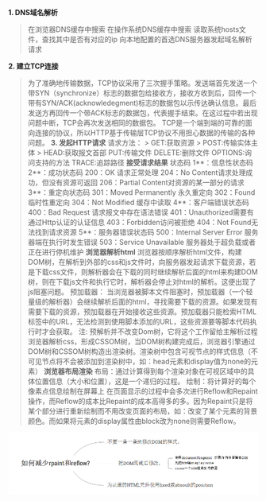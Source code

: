 
 

 **1. DNS域名解析**

 > 在浏览器DNS缓存中搜索
> 在操作系统DNS缓存中搜索
> 读取系统hosts文件，查找其中是否有对应的ip
> 向本地配置的首选DNS服务器发起域名解析请求

**2. 建立TCP连接**
> 为了准确地传输数据，TCP协议采用了三次握手策略。发送端首先发送一个带SYN（synchronize）标志的数据包给接收方，接收方收到后，回传一个带有SYN/ACK(acknowledegment)标志的数据包以示传达确认信息。最后发送方再回传一个带ACK标志的数据包，代表握手结束。在这过程中若出现问题中断，TCP会再次发送相同的数据包。
> TCP是一个端到端的可靠的面向连接的协议，所以HTTP基于传输层TCP协议不用担心数据的传输的各种问题。
**3. 发起HTTP请求**
> 请求方法：
    > GET:获取资源
    > POST:传输实体主体
    > HEAD:获取报文首部
> PUT:传输文件
> DELETE:删除文件
> OPTIONS:询问支持的方法
> TRACE:追踪路径
**接受请求结果**
> 状态码
>1**：信息性状态码
>2**：成功状态码
>200：OK 请求正常处理
>204：No Content请求处理成功，但没有资源可返回
>206：Partial Content对资源的某一部分的请求
>3**：重定向状态码
>301：Moved Permanently 永久重定向
>302：Found 临时性重定向
>304：Not Modified 缓存中读取
>4**：客户端错误状态码
>400：Bad Request 请求报文中存在语法错误
>401：Unauthorized需要有通过Http认证的认证信息
>403：Forbidden访问被拒绝
>404：Not Found无法找到请求资源
>5**：服务器错误状态码
>500：Internal Server Error 服务器端在执行时发生错误
>503：Service Unavailable 服务器处于超负载或者正在进行停机维护
**浏览器解析html**
>浏览器按顺序解析html文件，构建DOM树，在解析到外部的css和js文件时，向服务器发起请求下载资源，若是下载css文件，则解析器会在下载的同时继续解析后面的html来构建DOM树，则在下载js文件和执行它时，解析器会停止对html的解析。这便出现了js阻塞问题。
预加载器：
当浏览器被脚本文件阻塞时，预加载器（一个轻量级的解析器）会继续解析后面的html，寻找需要下载的资源。如果发现有需要下载的资源，预加载器在开始接收这些资源。预加载器只能检索HTML标签中的URL，无法检测到使用脚本添加的URL，这些资源要等脚本代码执行时才会获取。
注: 预解析并不改变Dom树，它将这个工作留给主解析过程
浏览器解析css，形成CSSOM树，当DOM树构建完成后，浏览器引擎通过DOM树和CSSOM树构造出渲染树。渲染树中包含可视节点的样式信息（不可见节点将不会被添加到渲染树中，如：head元素和display值为none的元素）
**浏览器布局渲染**
>布局：通过计算得到每个渲染对象在可视区域中的具体位置信息（大小和位置），这是一个递归的过程。
>绘制：将计算好的每个像素点信息绘制在屏幕上
>在页面显示的过程中会多次进行Reflow和Repaint操作，而Reflow的成本比Repaint的成本高得多的多。因为Repaint只是将某个部分进行重新绘制而不用改变页面的布局，如：改变了某个元素的背景颜色。而如果将元素的display属性由block改为none则需要Reflow。


![减少重排和重绘](./images/reflow.png)